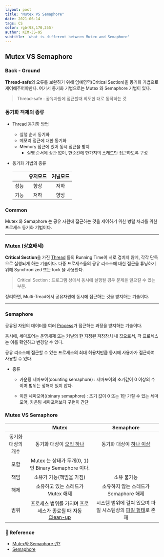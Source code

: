 ```yaml
---
layout: post
title: "Mutex VS Semaphore"
date: 2021-06-14
tags: CS
color: rgb(98,170,255)
author: KIM-JS-95
subtitle: 'what is different between Mutex and Semaphore'
---
```


## Mutex VS Semaphore

### Back - Ground
**Thread-safe**의 오류를 보완하기 위해 임예영역(Critical Section)을 동기화 기법으로 제어해주어야한다.
여기서 동기화 기법으로는 Mutex 와 Semaphore 기법이 있다.

> Thread-safe : 공유자원에 접근할때 의도한 대로 동작하는 것

### 동기화 객제의 종류
* Thread 동기화 방법
  * 실행 순서 동기화
  * 메모리 접근에 대한 동기화
  * Memory 접근에 있어 동시 접근을 방지
    * 실행 순서에 상관 없이, 한순간에 한가지의 스레드만 접근하도록 구성 


* 동기화 기법의 종류
  
  |  | 유저모드 | 커널모드 |
  |:---:|:---:|:---:|
  | 성능 | 향상 | 저하 |
  | 기능 | 저하 | 향상 |

### Common
Mutex 와 Semaphore 는 공유 자원에 접근하는 것을 제어하기 위한 병렬 처리를 위한 프로세스 동기화 기법이다.

---

### Mutex (상호배제)
**Critical Section**을 가진 <u>Thread</u> 들의 Running Time이 서로 겹치지 않게, 각각 단독으로 실행되게 하는 기술이다.
다중 프로세스들의 공유 리소스에 대한 접근을 튜닝하기위해 Synchronized 또는 lock 을 사용한다.

> Critical Section : 프로그램 상에서 동시에 실행될 경우 문제을 일으킬 수 있는 부분.

정리하면, Multi-Tread에서 공유자원에 동시에 접근하는 것을 방지하는 기술이다.

---

### Semaphore
공유된 자원의 데이터를 여러 <u>Process</u>가 접근하는 과정을 방지하는 기술이다.

동시에, 세마포어는 운영체제 또는 커널의 한 지정된 저장장치 내 값으로서, 각 프로세스는 이를 확인하고 변경할 수 있다.

공유 리소스에 접근할 수 있는 프로세스의 최대 허용치만큼 동시에 사용자가 접근하여 사용할 수 있다.

* 종류

    * 카운팅 세마포어(counting semaphore) : 세마포어의 초기값이 0 이상의 수이며 범위는 정해져 있지 않다.
  
    * 이진 세마포어((binary semaphore) : 초기 값이 0 또는 1만 가질 수 있는 세마포어, 카운팅 세마포어보다 구현이 간단


### Mutex VS Semaphore

|  | Mutex | Semaphore |
|:---:|:---:|:---:|
| 동기화 대상의 개수 | 동기화 대상이 <u>오직 하나</u> | 동기화 대상이 <u>하나 이상</u> |
| 포함 | Mutex 는 상태가 두개(0, 1) 인 Binary Semaphore 이다. |  |
| 책임 | 소유가 가능(책임을 가짐) | 소유 불가능 | 
| 해제 | 소유하고 있는 스레드가 Mutex 해제  | 소유하지 않는 스레드가 Semaphore 해제 |
| 범위 | 프로세스 범위를 가지며 프로세스가 종료될 때 자동 <u>Clean-up</u> |  시스템 범위에 걸쳐 있으며 파일 시스템상의 <u>파일 형태</u>로 존재 |

### 🧾 Reference
* [Mutex와 Semaphore 란?](https://artwook.tistory.com/17)
* [Semaphore](https://ko.wikipedia.org/wiki/%EC%84%B8%EB%A7%88%ED%8F%AC%EC%96%B4)
